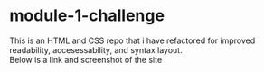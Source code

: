 # module-1-challenge
This is an HTML and CSS repo that i have refactored for improved readability, accesessability, and syntax layout.<br>
Below is a link and screenshot of the site
